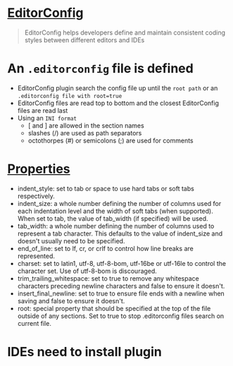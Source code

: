# [EditorConfig](http://editorconfig.org)
> EditorConfig helps developers define and maintain consistent coding styles between different editors and IDEs
# An `.editorconfig` file is defined
- EditorConfig plugin search the config file up until the `root path` or an `.editorconfig file with root=true`
- EditorConfig files are read top to bottom and the closest EditorConfig files are read last
- Using an `INI format`
    - [ and ] are allowed in the section names
    - slashes (/) are used as path separators
    - octothorpes (#) or semicolons (;) are used for comments
# [Properties](https://github.com/editorconfig/editorconfig/wiki/EditorConfig-Properties)
- indent_style: set to tab or space to use hard tabs or soft tabs respectively.
- indent_size: a whole number defining the number of columns used for each indentation level and the width of soft tabs (when supported). When set to tab, the value of tab_width (if specified) will be used.
- tab_width: a whole number defining the number of columns used to represent a tab character. This defaults to the value of indent_size and doesn't usually need to be specified.
- end_of_line: set to lf, cr, or crlf to control how line breaks are represented.
- charset: set to latin1, utf-8, utf-8-bom, utf-16be or utf-16le to control the character set. Use of utf-8-bom is discouraged.
- trim_trailing_whitespace: set to true to remove any whitespace characters preceding newline characters and false to ensure it doesn't.
- insert_final_newline: set to true to ensure file ends with a newline when saving and false to ensure it doesn't.
- root: special property that should be specified at the top of the file outside of any sections. Set to true to stop .editorconfig files search on current file.

# IDEs need to install plugin
